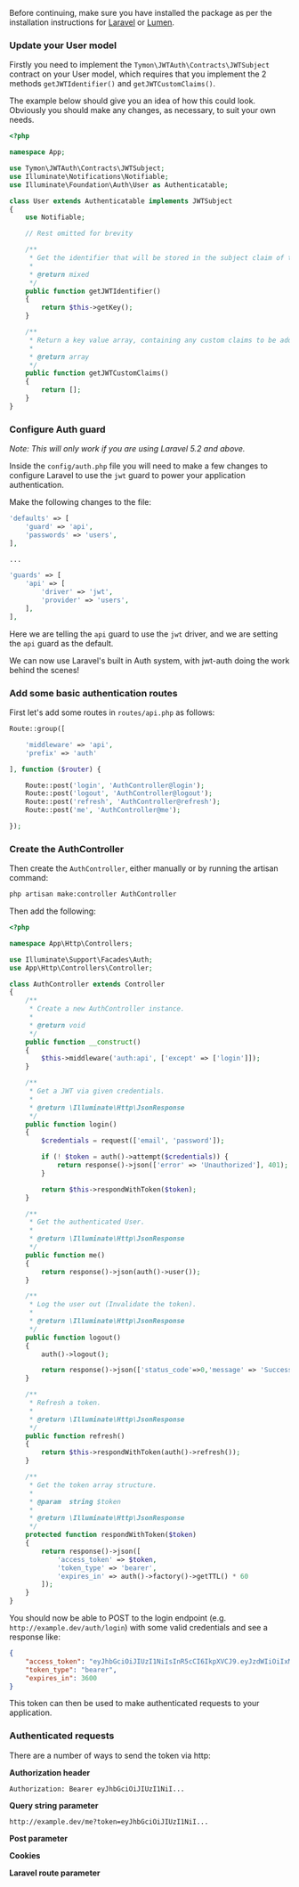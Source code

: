 Before continuing, make sure you have installed the package as per the installation instructions for
[Laravel](laravel-installation) or [Lumen](lumen-installation).

### Update your User model

Firstly you need to implement the `Tymon\JWTAuth\Contracts\JWTSubject` contract on your User model,
which requires that you implement the 2 methods `getJWTIdentifier()` and `getJWTCustomClaims()`.

The example below should give you an idea of how this could look. Obviously you should make any
changes, as necessary, to suit your own needs.

```php
<?php

namespace App;

use Tymon\JWTAuth\Contracts\JWTSubject;
use Illuminate\Notifications\Notifiable;
use Illuminate\Foundation\Auth\User as Authenticatable;

class User extends Authenticatable implements JWTSubject
{
    use Notifiable;

    // Rest omitted for brevity

    /**
     * Get the identifier that will be stored in the subject claim of the JWT.
     *
     * @return mixed
     */
    public function getJWTIdentifier()
    {
        return $this->getKey();
    }

    /**
     * Return a key value array, containing any custom claims to be added to the JWT.
     *
     * @return array
     */
    public function getJWTCustomClaims()
    {
        return [];
    }
}
```

### Configure Auth guard

*Note: This will only work if you are using Laravel 5.2 and above.*

Inside the `config/auth.php` file you will need to make a few changes to configure Laravel
to use the `jwt` guard to power your application authentication.

Make the following changes to the file:

```php
'defaults' => [
    'guard' => 'api',
    'passwords' => 'users',
],

...

'guards' => [
    'api' => [
        'driver' => 'jwt',
        'provider' => 'users',
    ],
],
```

Here we are telling the `api` guard to use the `jwt` driver, and we are setting the `api` guard
as the default.

We can now use Laravel's built in Auth system, with jwt-auth doing the work behind the scenes!

### Add some basic authentication routes

First let's add some routes in `routes/api.php` as follows:

```php
Route::group([

    'middleware' => 'api',
    'prefix' => 'auth'

], function ($router) {

    Route::post('login', 'AuthController@login');
    Route::post('logout', 'AuthController@logout');
    Route::post('refresh', 'AuthController@refresh');
    Route::post('me', 'AuthController@me');

});
```

### Create the AuthController

Then create the `AuthController`, either manually or by running the artisan command:

```bash
php artisan make:controller AuthController
```

Then add the following:

```php
<?php

namespace App\Http\Controllers;

use Illuminate\Support\Facades\Auth;
use App\Http\Controllers\Controller;

class AuthController extends Controller
{
    /**
     * Create a new AuthController instance.
     *
     * @return void
     */
    public function __construct()
    {
        $this->middleware('auth:api', ['except' => ['login']]);
    }

    /**
     * Get a JWT via given credentials.
     *
     * @return \Illuminate\Http\JsonResponse
     */
    public function login()
    {
        $credentials = request(['email', 'password']);

        if (! $token = auth()->attempt($credentials)) {
            return response()->json(['error' => 'Unauthorized'], 401);
        }

        return $this->respondWithToken($token);
    }

    /**
     * Get the authenticated User.
     *
     * @return \Illuminate\Http\JsonResponse
     */
    public function me()
    {
        return response()->json(auth()->user());
    }

    /**
     * Log the user out (Invalidate the token).
     *
     * @return \Illuminate\Http\JsonResponse
     */
    public function logout()
    {
        auth()->logout();

        return response()->json(['status_code'=>0,'message' => 'Successfully logged out']);
    }

    /**
     * Refresh a token.
     *
     * @return \Illuminate\Http\JsonResponse
     */
    public function refresh()
    {
        return $this->respondWithToken(auth()->refresh());
    }

    /**
     * Get the token array structure.
     *
     * @param  string $token
     *
     * @return \Illuminate\Http\JsonResponse
     */
    protected function respondWithToken($token)
    {
        return response()->json([
            'access_token' => $token,
            'token_type' => 'bearer',
            'expires_in' => auth()->factory()->getTTL() * 60
        ]);
    }
}
```

You should now be able to POST to the login endpoint (e.g. `http://example.dev/auth/login`) with some valid
credentials and see a response like:

```json
{
    "access_token": "eyJhbGciOiJIUzI1NiIsInR5cCI6IkpXVCJ9.eyJzdWIiOiIxMjM0NTY3ODkwIiwibmFtZSI6IkpvaG4gRG9lIiwiYWRtaW4iOnRydWV9.TJVA95OrM7E2cBab30RMHrHDcEfxjoYZgeFONFh7HgQ",
    "token_type": "bearer",
    "expires_in": 3600
}
```

This token can then be used to make authenticated requests to your application.

### Authenticated requests

There are a number of ways to send the token via http:

**Authorization header**

`Authorization: Bearer eyJhbGciOiJIUzI1NiI...`

**Query string parameter**

`http://example.dev/me?token=eyJhbGciOiJIUzI1NiI...`

**Post parameter**

**Cookies**

**Laravel route parameter**

